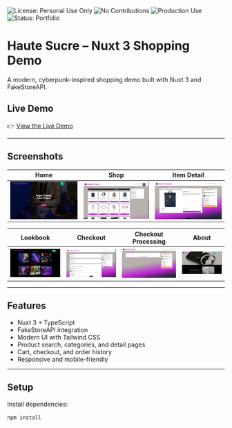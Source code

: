 ![License: Personal Use Only](https://img.shields.io/badge/license-personal--use--only-blue.svg)
![No Contributions](https://img.shields.io/badge/contributions-closed-red.svg)
![Production Use](https://img.shields.io/badge/production%20use-not%20authorized-lightgrey.svg)
![Status: Portfolio](https://img.shields.io/badge/status-portfolio-brightgreen.svg)

# Haute Sucre – Nuxt 3 Shopping Demo

A modern, cyberpunk-inspired shopping demo built with Nuxt 3 and FakeStoreAPI.

## Live Demo

👉 [View the Live Demo](https://master.d10ym6o28kp1nb.amplifyapp.com/)

---

## Screenshots

| Home                                    | Shop                                    | Item Detail                                    |
| --------------------------------------- | --------------------------------------- | ---------------------------------------------- |
| ![](_screenshots/Vue-Shopping-Home.png) | ![](_screenshots/Vue-Shopping-Shop.png) | ![](_screenshots/Vue-Shopping-Item-Detail.png) |

| Lookbook                                    | Checkout                                    | Checkout Processing                                    | About                                    |
| ------------------------------------------- | ------------------------------------------- | ------------------------------------------------------ | ---------------------------------------- |
| ![](_screenshots/Vue-Shopping-Lookbook.png) | ![](_screenshots/Vue-Shopping-Checkout.png) | ![](_screenshots/Vue-Shopping-Checkout-Processing.png) | ![](_screenshots/Vue-Shopping-About.png) |

---

## Features

- Nuxt 3 + TypeScript
- FakeStoreAPI integration
- Modern UI with Tailwind CSS
- Product search, categories, and detail pages
- Cart, checkout, and order history
- Responsive and mobile-friendly

---

## Setup

Install dependencies:

```sh
npm install
```
